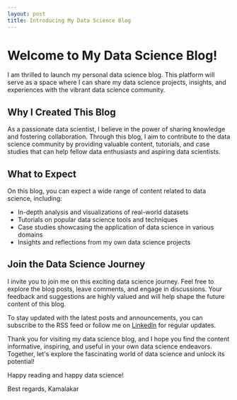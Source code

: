 ```yaml
---
layout: post
title: Introducing My Data Science Blog
---
```


# Welcome to My Data Science Blog!

I am thrilled to launch my personal data science blog. This platform will serve as a space where I can share my data science projects, insights, and experiences with the vibrant data science community.

## Why I Created This Blog

As a passionate data scientist, I believe in the power of sharing knowledge and fostering collaboration. Through this blog, I aim to contribute to the data science community by providing valuable content, tutorials, and case studies that can help fellow data enthusiasts and aspiring data scientists.

## What to Expect

On this blog, you can expect a wide range of content related to data science, including:

- In-depth analysis and visualizations of real-world datasets
- Tutorials on popular data science tools and techniques
- Case studies showcasing the application of data science in various domains
- Insights and reflections from my own data science projects

## Join the Data Science Journey

I invite you to join me on this exciting data science journey. Feel free to explore the blog posts, leave comments, and engage in discussions. Your feedback and suggestions are highly valued and will help shape the future content of this blog.

To stay updated with the latest posts and announcements, you can subscribe to the RSS feed or follow me on [LinkedIn](https://linkedin.com/kamalakarpeta) for regular updates.

Thank you for visiting my data science blog, and I hope you find the content informative, inspiring, and useful in your own data science endeavors. Together, let's explore the fascinating world of data science and unlock its potential!

Happy reading and happy data science!

Best regards,
Kamalakar